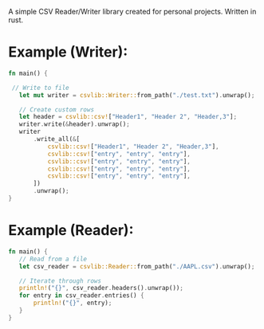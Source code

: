 A simple CSV Reader/Writer library created for personal projects. Written in rust. 
 # Example (Writer):
 ``` rs
fn main() { 

  // Write to file
    let mut writer = csvlib::Writer::from_path("./test.txt").unwrap();

    // Create custom rows
    let header = csvlib::csv!["Header1", "Header 2", "Header,3"];
    writer.write(&header).unwrap();
    writer
        .write_all(&[
            csvlib::csv!["Header1", "Header 2", "Header,3"],
            csvlib::csv!["entry", "entry", "entry"],
            csvlib::csv!["entry", "entry", "entry"],
            csvlib::csv!["entry", "entry", "entry"],
            csvlib::csv!["entry", "entry", "entry"],
        ])
        .unwrap();
}
```
 # Example (Reader):
 ``` rs
fn main() {
    // Read from a file
    let csv_reader = csvlib::Reader::from_path("./AAPL.csv").unwrap();

    // Iterate through rows
    println!("{}", csv_reader.headers().unwrap());
    for entry in csv_reader.entries() {
        println!("{}", entry);
    }
}
 ```

